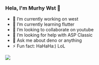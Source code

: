 ### Hela, I'm Murhy Wst 👋
- 🔭 I’m currently working on west
- 🌱 I’m currently learning flutter
- 👯 I’m looking to collaborate on youtube
- 🤔 I’m looking for help with ASP Classic
- 💬 Ask me about deno or anything
- ⚡ Fun fact: HaHaHa:) LoL
<img src="https://github-readme-stats.vercel.app/api?username=codecoke&&show_icons=true&title_color=ffffff&icon_color=bb2acf&text_color=daf7dc&bg_color=191919">
<!--
**codecoke/codecoke** is a ✨ _special_ ✨ repository because its `README.md` (this file) appears on your GitHub profile.

Here are some ideas to get you started:

- 🔭 I’m currently working on west
- 🌱 I’m currently learning flutter
- 👯 I’m looking to collaborate on youtube
- 🤔 I’m looking for help with ASP Classic
- 💬 Ask me about deno or anything
- 📫 How to reach me: ...
- 😄 Pronouns: ...
- ⚡ Fun fact: HaHaHa:) LoL
-->
